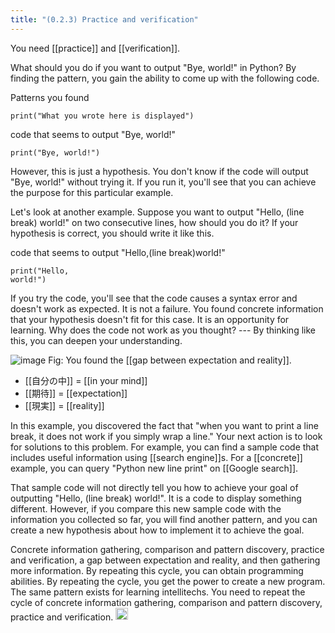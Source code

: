 ```yaml
---
title: "(0.2.3) Practice and verification"
---
```


You need [[practice]] and [[verification]].

What should you do if you want to output "Bye, world!" in Python? By finding the pattern, you gain the ability to come up with the following code.

 Patterns you found

```
print("What you wrote here is displayed")
```


code that seems to output "Bye, world!"

```
print("Bye, world!")
```


However, this is just a hypothesis. You don't know if the code will output "Bye, world!" without trying it. If you run it, you'll see that you can achieve the purpose for this particular example.

Let's look at another example. Suppose you want to output "Hello, (line break) world!" on two consecutive lines, how should you do it? If your hypothesis is correct, you should write it like this.

code that seems to output "Hello,(line break)world!"

```
print("Hello,
world!")
```


If you try the code, you'll see that the code causes a syntax error and doesn't work as expected. It is not a failure. You found concrete information that your hypothesis doesn't fit for this case. It is an opportunity for learning. Why does the code not work as you thought?  --- By thinking like this, you can deepen your understanding.

![image](https://gyazo.com/67d11a4e6502bd99f657635d62e670d8/thumb/1000)
Fig: You found the [[gap between expectation and reality]].

- [[自分の中]] = [[in your mind]]
- [[期待]] = [[expectation]]
- [[現実]] = [[reality]]


In this example, you discovered the fact that "when you want to print a line break, it does not work if you simply wrap a line." Your next action is to look for solutions to this problem. For example, you can find a sample code that includes useful information using [[search engine]]s. For a [[concrete]] example, you can query "Python new line print" on [[Google search]].

That sample code will not directly tell you how to achieve your goal of outputting "Hello, (line break) world!". It is a code to display something different. However, if you compare this new sample code with the information you collected so far, you will find another pattern, and you can create a new hypothesis about how to implement it to achieve the goal.

Concrete information gathering, comparison and pattern discovery, practice and verification, a gap between expectation and reality, and then gathering more information. By repeating this cycle, you can obtain programming abilities. By repeating the cycle, you get the power to create a new program. The same pattern exists for learning intellitechs. You need to repeat the cycle of concrete information gathering, comparison and pattern discovery, practice and verification.
<img src='https://scrapbox.io/api/pages/nishio-en/en/icon' alt='en.icon' height="19.5"/>